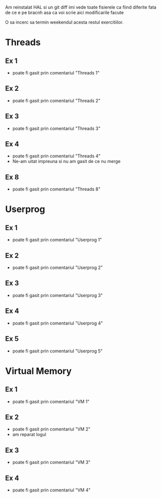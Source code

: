 Am reinstalat HAL si un git diff imi vede toate fisierele ca fiind diferite fata de ce e pe bracnh asa ca voi scrie aici modificarile facute

O sa incerc sa termin weekendul acesta restul exercitiilor.

# Threads

## Ex 1

- poate fi gasit prin comentariul "Threads 1"

## Ex 2

- poate fi gasit prin comentariul "Threads 2"

## Ex 3

- poate fi gasit prin comentariul "Threads 3"

## Ex 4

- poate fi gasit prin comentariul "Threads 4"
- Ne-am uitat impreuna si nu am gasit de ce nu merge

## Ex 8

- poate fi gasit prin comentariul "Threads 8"

# Userprog

## Ex 1

- poate fi gasit prin comentariul "Userprog 1"

## Ex 2

- poate fi gasit prin comentariul "Userprog 2"

## Ex 3

- poate fi gasit prin comentariul "Userprog 3"

## Ex 4

- poate fi gasit prin comentariul "Userprog 4"

## Ex 5

- poate fi gasit prin comentariul "Userprog 5"

# Virtual Memory

## Ex 1

- poate fi gasit prin comentariul "VM 1"

## Ex 2

- poate fi gasit prin comentariul "VM 2"
- am reparat logul

## Ex 3

- poate fi gasit prin comentariul "VM 3"

## Ex 4

- poate fi gasit prin comentariul "VM 4"
